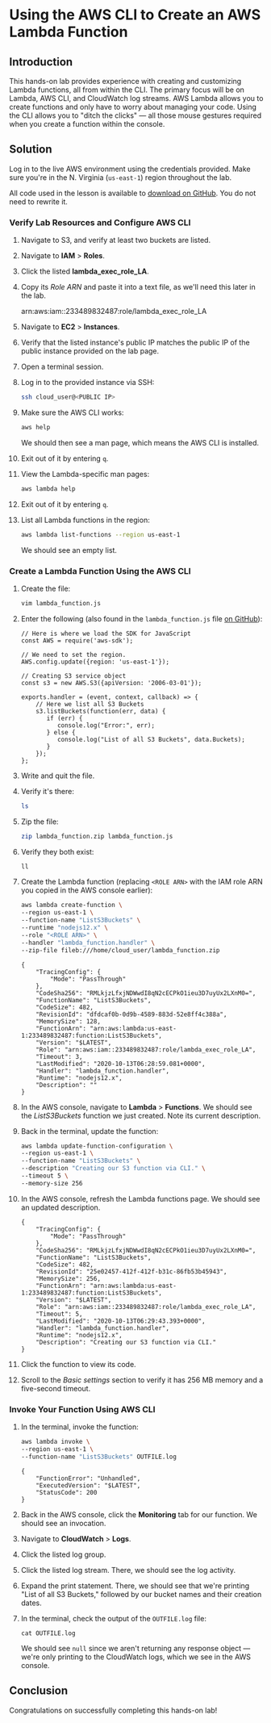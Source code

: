 # Using the AWS CLI to Create an AWS Lambda Function

## Introduction

This hands-on lab provides experience with creating and customizing Lambda functions, all from within the CLI. The primary focus will be on Lambda, AWS CLI, and CloudWatch log streams. AWS Lambda allows you to create functions and only have to worry about managing your code. Using the CLI allows you to "ditch the clicks" — all those mouse gestures required when you create a function within the console.

## Solution

Log in to the live AWS environment using the credentials provided. Make sure you're in the N. Virginia (`us-east-1`) region throughout the lab.

All code used in the lesson is available to [download on GitHub](https://github.com/linuxacademy/content-lambda-deep-dive/tree/master/section_4/live_activity_5). You do not need to rewrite it.

### Verify Lab Resources and Configure AWS CLI

1. Navigate to S3, and verify at least two buckets are listed.

2. Navigate to **IAM** > **Roles**.

3. Click the listed **lambda_exec_role_LA**.

4. Copy its *Role ARN* and paste it into a text file, as we'll need this later in the lab.

   arn:aws:iam::233489832487:role/lambda_exec_role_LA

5. Navigate to **EC2** > **Instances**.

6. Verify that the listed instance's public IP matches the public IP of the public instance provided on the lab page.

7. Open a terminal session.

8. Log in to the provided instance via SSH:

   ```bash
   ssh cloud_user@<PUBLIC IP>
   ```

9. Make sure the AWS CLI works:

   ```bash
   aws help
   ```

   We should then see a man page, which means the AWS CLI is installed.

10. Exit out of it by entering `q`.

11. View the Lambda-specific man pages:

    ```bash
    aws lambda help
    ```

12. Exit out of it by entering `q`.

13. List all Lambda functions in the region:

    ```bash
    aws lambda list-functions --region us-east-1
    ```

    We should see an empty list.

### Create a Lambda Function Using the AWS CLI

1. Create the file:

   ```bash
   vim lambda_function.js
   ```

2. Enter the following (also found in the `lambda_function.js` file [on GitHub](https://raw.githubusercontent.com/linuxacademy/content-lambda-deep-dive/master/section_4/live_activity_5/lambda_function.js)):

   ```
   // Here is where we load the SDK for JavaScript
   const AWS = require('aws-sdk');
   
   // We need to set the region.
   AWS.config.update({region: 'us-east-1'});
   
   // Creating S3 service object
   const s3 = new AWS.S3({apiVersion: '2006-03-01'});
   
   exports.handler = (event, context, callback) => {
       // Here we list all S3 Buckets
       s3.listBuckets(function(err, data) {
          if (err) {
             console.log("Error:", err);
          } else {
             console.log("List of all S3 Buckets", data.Buckets);
          }
       });
   };
   ```

3. Write and quit the file.

4. Verify it's there:

   ```bash
   ls
   ```

5. Zip the file:

   ```bash
   zip lambda_function.zip lambda_function.js
   ```

6. Verify they both exist:

   ```bash
   ll
   ```

7. Create the Lambda function (replacing `<ROLE ARN>` with the IAM role ARN you copied in the AWS console earlier):

   ```bash
   aws lambda create-function \
   --region us-east-1 \
   --function-name "ListS3Buckets" \
   --runtime "nodejs12.x" \
   --role "<ROLE ARN>" \
   --handler "lambda_function.handler" \
   --zip-file fileb:///home/cloud_user/lambda_function.zip
   ```

   ```
   {
       "TracingConfig": {
           "Mode": "PassThrough"
       },
       "CodeSha256": "RMLkjzLfxjNDWwdI8qN2cECPkO1ieu3D7uyUx2LXnM0=",
       "FunctionName": "ListS3Buckets",
       "CodeSize": 482,
       "RevisionId": "dfdcaf0b-0d9b-4589-883d-52e8ff4c388a",
       "MemorySize": 128,
       "FunctionArn": "arn:aws:lambda:us-east-1:233489832487:function:ListS3Buckets",
       "Version": "$LATEST",
       "Role": "arn:aws:iam::233489832487:role/lambda_exec_role_LA",
       "Timeout": 3,
       "LastModified": "2020-10-13T06:28:59.081+0000",
       "Handler": "lambda_function.handler",
       "Runtime": "nodejs12.x",
       "Description": ""
   }
   ```

   

8. In the AWS console, navigate to **Lambda** > **Functions**. We should see the *ListS3Buckets* function we just created. Note its current description.

9. Back in the terminal, update the function:

   ```bash
   aws lambda update-function-configuration \
   --region us-east-1 \
   --function-name "ListS3Buckets" \
   --description "Creating our S3 function via CLI." \
   --timeout 5 \
   --memory-size 256
   ```

10. In the AWS console, refresh the Lambda functions page. We should see an updated description.

    ```
    {
        "TracingConfig": {
            "Mode": "PassThrough"
        },
        "CodeSha256": "RMLkjzLfxjNDWwdI8qN2cECPkO1ieu3D7uyUx2LXnM0=",
        "FunctionName": "ListS3Buckets",
        "CodeSize": 482,
        "RevisionId": "25e02457-412f-412f-b31c-86fb53b45943",
        "MemorySize": 256,
        "FunctionArn": "arn:aws:lambda:us-east-1:233489832487:function:ListS3Buckets",
        "Version": "$LATEST",
        "Role": "arn:aws:iam::233489832487:role/lambda_exec_role_LA",
        "Timeout": 5,
        "LastModified": "2020-10-13T06:29:43.393+0000",
        "Handler": "lambda_function.handler",
        "Runtime": "nodejs12.x",
        "Description": "Creating our S3 function via CLI."
    }
    ```

    

11. Click the function to view its code.

12. Scroll to the *Basic settings* section to verify it has 256 MB memory and a five-second timeout.

### Invoke Your Function Using AWS CLI

1. In the terminal, invoke the function:

   ```bash
   aws lambda invoke \
   --region us-east-1 \
   --function-name "ListS3Buckets" OUTFILE.log
   ```

   ```
   {
       "FunctionError": "Unhandled",
       "ExecutedVersion": "$LATEST",
       "StatusCode": 200
   }
   ```

   

2. Back in the AWS console, click the **Monitoring** tab for our function. We should see an invocation.

3. Navigate to **CloudWatch** > **Logs**.

4. Click the listed log group.

5. Click the listed log stream. There, we should see the log activity.

6. Expand the print statement. There, we should see that we're printing "List of all S3 Buckets," followed by our bucket names and their creation dates.

7. In the terminal, check the output of the `OUTFILE.log` file:

   ```
   cat OUTFILE.log
   ```

   We should see `null` since we aren't returning any response object — we're only printing to the CloudWatch logs, which we see in the AWS console.

## Conclusion

Congratulations on successfully completing this hands-on lab!